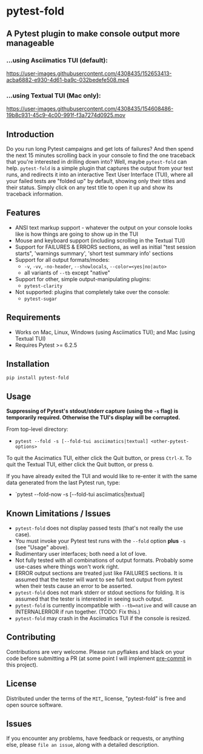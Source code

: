 # pytest-fold
## A Pytest plugin to make console output more manageable

### ...using Asciimatics TUI (default):
https://user-images.githubusercontent.com/4308435/152653413-acba6882-e930-4d61-ba9c-032bedefe508.mp4

### ...using Textual TUI (Mac only):
https://user-images.githubusercontent.com/4308435/154608486-19b8c931-45c9-4c00-991f-f3a7274d0925.mov

## Introduction
Do you run long Pytest campaigns and get lots of failures? And then spend the next 15 minutes scrolling back in your console to find the one traceback that you're interested in drilling down into? Well, maybe `pytest-fold` can help. `pytest-fold` is a simple plugin that captures the output from your test runs, and redirects it into an interactive Text User Interface (TUI), where all your failed tests are "folded up" by default, showing only their titles and their status. Simply click on any test title to open it up and show its traceback information.

## Features
- ANSI text markup support - whatever the output on your console looks like is how things are going to show up in the TUI
- Mouse and keyboard support (including scrolling in the Textual TUI)
- Support for FAILURES & ERRORS sections, as well as initial "test session starts", 'warnings summary', 'short test summary info' sections
- Support for all output formats/modes:
  - `-v`, `-vv`, `-no-header`, `--showlocals`, `--color=<yes|no|auto>`
  - all variants of `--tb` except "native"
- Support for other, simple output-manipulating plugins:
  - `pytest-clarity`
- Not supported: plugins that completely take over the console:
  - `pytest-sugar`

## Requirements
- Works on Mac, Linux, Windows (using Asciimatics TUI); and Mac (using Textual TUI)
- Requires Pytest >= 6.2.5

## Installation
`pip install pytest-fold`

## Usage
**Suppressing of Pytest's stdout/stderr capture (using the `-s` flag) is temporarily required. Otherwise the TUI's display will be corrupted.**

From top-level directory:

* `pytest --fold -s [--fold-tui asciimatics|textual] <other-pytest-options>`

To quit the Ascimatics TUI, either click the Quit button, or press `Ctrl-X`. To quit the Textual TUI, either click the Quit button, or press `Q`.

If you have already exited the TUI and would like to re-enter it with the same data generated from the last Pytest run, type:

* `pytest --fold-now -s [--fold-tui asciimatics|textual]

## Known Limitations / Issues
- `pytest-fold` does not display passed tests (that's not really the use case).
- You must invoke your Pytest test runs with the `--fold` option **plus** `-s` (see "Usage" above).
- Rudimentary user interfaces; both need a lot of love.
- Not fully tested with all combinations of output formats. Probably some use-cases where things won't work right.
- ERROR output sections are treated just like FAILURES sections. It is assumed that the tester will want to see full text output from pytest when their tests cause an error to be asserted.
- `pytest-fold` does not mark stderr or stdout sections for folding. It is assumed that the tester is interested in seeing such output.
- `pytest-fold` is currently incompatible with `--tb=native` and will cause an INTERNALERROR if run together. (TODO: Fix this.)
- `pytest-fold` may crash in the Asciimatics TUI if the console is resized.

## Contributing
Contributions are very welcome.
Please run pyflakes and black on your code before submitting a PR (at some point I will implement [pre-commit](https://pypi.org/project/pre-commit/) in this project).

## License
Distributed under the terms of the `MIT`_ license, "pytest-fold" is free and open source software.

## Issues
If you encounter any problems, have feedback or requests, or anything else, please `file an issue`, along with a detailed description.
